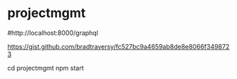 # projectmgmt

#http://localhost:8000/graphql

https://gist.github.com/bradtraversy/fc527bc9a4659ab8de8e8066f3498723

cd projectmgmt
npm start 